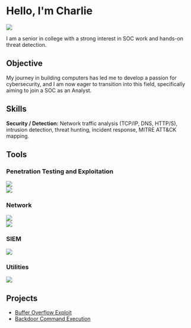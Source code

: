 
# Hello, I'm Charlie
<a href="https://linkedin.com/in/chaztric"><img src="https://img.shields.io/badge/-LinkedIn-0072b1?&style=for-the-badge&logo=linkedin&logoColor=white" /></a>


I am a senior in college with a strong interest in SOC work and hands-on threat detection.

## Objective

My journey in building computers has led me to develop a passion for cybersecurity, and I am now eager to transition into this field, specifically aiming to join a SOC as an Analyst.

## Skills
**Security / Detection:** Network traffic analysis (TCP/IP, DNS, HTTP/S), intrusion detection, threat hunting, incident response, MITRE ATT&CK mapping.

## Tools

### Penetration Testing and Exploitation
<div>
    <img src="https://img.shields.io/badge/-Metasploit-%23FF0000?style=for-the-badge&logo=metasploit&logoColor=white" />
<div>
    <img src="https://img.shields.io/badge/-Nmap-%23FF0000?style=for-the-badge&logo=nmap&logoColor=white" />
<div>

### Network
<div>
    <img src="https://img.shields.io/badge/-Wireshark-1679A7?&style=for-the-badge&logo=Wireshark&logoColor=white" />
<div>
    <img src="https://img.shields.io/badge/-Tcpdump-1679A7?&style=for-the-badge&logo=Tcpdump&logoColor=white" />
<div>

### SIEM
<div>
    <img src="https://img.shields.io/badge/-Splunk-000000?&style=for-the-badge&logo=Splunk&logoColor=white" />

### Utilities
<div>
    <img src="https://img.shields.io/badge/-John%20the%20Ripper-%236f42c1?style=for-the-badge" />
</div>

## Projects
- <a href="https://github.com/Chaztric/Buffer-Overflow-Exploit">Buffer Overflow Exploit</a>
- <a href="https://github.com/Chaztric/Backdoor-Command-Execution">Backdoor Command Execution</a>
